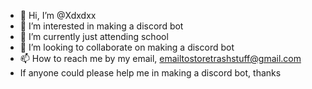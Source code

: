 - 👋 Hi, I’m @Xdxdxx
- 👀 I’m interested in making a discord bot
- 🌱 I’m currently just attending school
- 💞️ I’m looking to collaborate on making a discord bot
- 📫 How to reach me by my email, emailtostoretrashstuff@gmail.com
-    If anyone could please help me in making a discord bot, thanks
<!---
Xdxdxx/Xdxdxx is a ✨ special ✨ repository because its `README.md` (this file) appears on your GitHub profile.
You can click the Preview link to take a look at your changes.
--->
